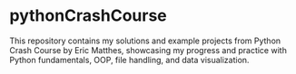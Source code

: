 # pythonCrashCourse
This repository contains my solutions and example projects from Python Crash Course by Eric Matthes, showcasing my progress and practice with Python fundamentals, OOP, file handling, and data visualization.
